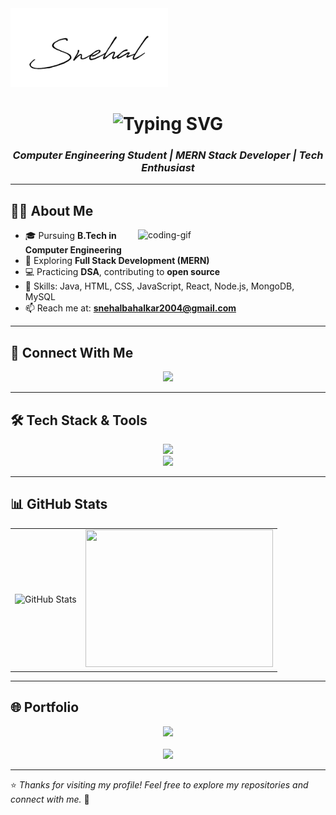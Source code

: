 <!-- HEADER BANNER -->
<img src="./header1.png" alt="Header" width="50%" height="50%" />

<h1 align="center">
  <img src="https://readme-typing-svg.demolab.com?font=Righteous&size=35&duration=3000&pause=1000&center=true&vCenter=true&width=500&height=60&lines=Hi+%F0%9F%91%8B+I'm+Snehal+Bahalkar+!!" alt="Typing SVG" />
</h1>

<h3 align="center">
  <i>Computer Engineering Student | MERN Stack Developer | Tech Enthusiast</i>
</h3>

---

## 👩‍💻 About Me
<img align="right" width="300" alt="coding-gif" src="https://raw.githubusercontent.com/snehal2004/snehal2004/main/assets/coding.gif" />

- 🎓 Pursuing **B.Tech in Computer Engineering**
- 🌱 Exploring **Full Stack Development (MERN)**
- 💻 Practicing **DSA**, contributing to **open source**
- 🧠 Skills: Java, HTML, CSS, JavaScript, React, Node.js, MongoDB, MySQL
- 📫 Reach me at: **[snehalbahalkar2004@gmail.com](mailto:snehalbahalkar2004@gmail.com)**

---

## 🔗 Connect With Me

<p align="center">
  <a href="https://www.linkedin.com/in/snehal-bahalkar/" target="_blank">
    <img src="https://skillicons.dev/icons?i=linkedin" />
  </a>
</p>

---

## 🛠️ Tech Stack & Tools

<p align="center">
  <img src="https://skillicons.dev/icons?i=html,css,javascript,react,nodejs,express,mongodb" /><br/>
  <img src="https://skillicons.dev/icons?i=java,cpp,mysql,github,vscode,git" />
</p>

---

## 📊 GitHub Stats

<table align="center">
<tr>
<td>
  <img src="https://github-contributor-stats.vercel.app/api?username=snehal2004&limit=5&theme=vision-friendly-dark&combine_all_yearly_contributions=true" alt="GitHub Stats" />
</td>
<td>
  <img src="https://media.tenor.com/GfSX-u7VGM4AAAAC/coding.gif" width="300" height="220" />
</td>
</tr>
</table>

---

## 🌐 Portfolio

<p align="center">
  <a href="https://snehal2004.github.io/Portfolio-app/" target="_blank">
    <img src="https://img.shields.io/badge/Portfolio-FF480E?style=for-the-badge&logo=vercel&logoColor=white" />
  </a>
  <br><br>
  <img src="https://github.com/rajput2107/rajput2107/blob/master/Assets/Handshake.gif?raw=true" height="33px" />
</p>

---

⭐ *Thanks for visiting my profile! Feel free to explore my repositories and connect with me.* 🙌
